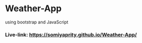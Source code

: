 # Weather-App
using bootstrap and JavaScript
### Live-link: https://somiyaprity.github.io/Weather-App/
